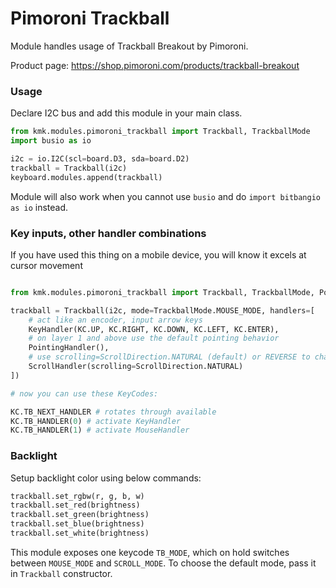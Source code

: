 # Pimoroni Trackball

Module handles usage of Trackball Breakout by Pimoroni.

Product page: https://shop.pimoroni.com/products/trackball-breakout

### Usage

Declare I2C bus and add this module in your main class.

```python
from kmk.modules.pimoroni_trackball import Trackball, TrackballMode
import busio as io

i2c = io.I2C(scl=board.D3, sda=board.D2)
trackball = Trackball(i2c)
keyboard.modules.append(trackball)
```

Module will also work when you cannot use `busio` and do `import bitbangio as io` instead.

### Key inputs, other handler combinations

If you have used this thing on a mobile device, you will know it excels at cursor movement

```python

from kmk.modules.pimoroni_trackball import Trackball, TrackballMode, PointingHandler, KeyHandler, ScrollHandler, ScrollDirection

trackball = Trackball(i2c, mode=TrackballMode.MOUSE_MODE, handlers=[
    # act like an encoder, input arrow keys
    KeyHandler(KC.UP, KC.RIGHT, KC.DOWN, KC.LEFT, KC.ENTER), 
    # on layer 1 and above use the default pointing behavior
    PointingHandler(),
    # use scrolling=ScrollDirection.NATURAL (default) or REVERSE to change the scrolling direction
    ScrollHandler(scrolling=ScrollDirection.NATURAL)
])

# now you can use these KeyCodes:

KC.TB_NEXT_HANDLER # rotates through available 
KC.TB_HANDLER(0) # activate KeyHandler 
KC.TB_HANDLER(1) # activate MouseHandler

```


### Backlight

Setup backlight color using below commands:

```python
trackball.set_rgbw(r, g, b, w)
trackball.set_red(brightness)
trackball.set_green(brightness)
trackball.set_blue(brightness)
trackball.set_white(brightness)
```

This module exposes one keycode `TB_MODE`, which on hold switches between `MOUSE_MODE` and `SCROLL_MODE`.
To choose the default mode, pass it in `Trackball` constructor.